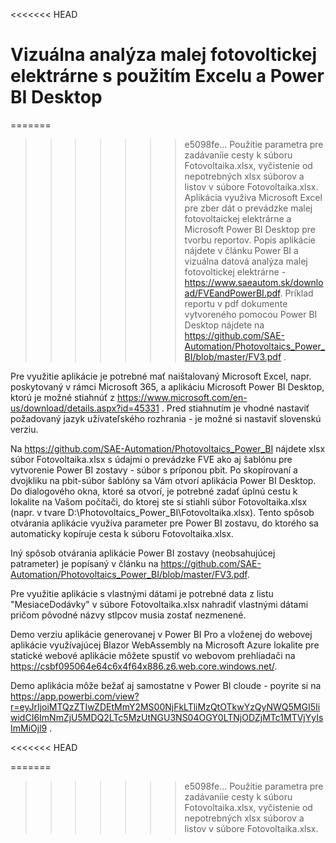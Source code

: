 <<<<<<< HEAD
# Vizuálna analýza malej fotovoltickej elektrárne s použitím Excelu a Power BI Desktop

=======
>>>>>>> e5098fe... Použitie parametra pre zadávaníie cesty k súboru Fotovoltaika.xlsx, vyčistenie od nepotrebných xlsx súborov a listov v súbore   Fotovoltaika.xlsx.
Aplikácia využíva Microsoft Excel pre zber dát o prevádzke malej fotovoltaickej elektrárne a Microsoft Power BI Desktop pre tvorbu reportov.
Popis aplikácie nájdete v článku Power BI a vizuálna datová analýza malej fotovoltickej elektrárne - https://www.saeautom.sk/download/FVEandPowerBI.pdf. Príklad reportu v pdf dokumente vytvoreného pomocou Power BI Desktop nájdete na  
https://github.com/SAE-Automation/Photovoltaics_Power_BI/blob/master/FV3.pdf .

Pre využitie aplikácie je potrebné mať naištalovaný Microsoft Excel, napr. poskytovaný v rámci Microsoft 365, a aplikáciu Microsoft Power BI Desktop, ktorú je možné stiahnúť z https://www.microsoft.com/en-us/download/details.aspx?id=45331 . Pred stiahnutím je vhodné nastaviť požadovaný jazyk užívateľského rozhrania - je možné si nastaviť slovenskú verziu.

Na https://github.com/SAE-Automation/Photovoltaics_Power_BI nájdete xlsx súbor Fotovoltaika.xlsx s údajmi o prevádzke FVE ako aj šablónu pre vytvorenie Power BI zostavy - súbor s príponou pbit. Po skopírovaní a dvojkliku na pbit-súbor šablóny sa Vám otvorí aplikácia Power BI Desktop. Do dialogového okna, ktoré sa otvorí, je potrebné zadať úplnú cestu k lokalite na Vašom počítači, do ktorej ste si stiahli súbor Fotovoltaika.xlsx (napr. v tvare D:\Photovoltaics_Power_BI\Fotovoltaika.xlsx). Tento spôsob otvárania aplikácie využíva parameter pre Power BI zostavu, do ktorého sa automaticky kopíruje cesta k súboru Fotovoltaika.xlsx. 

Iný spôsob otvárania aplikácie Power BI zostavy (neobsahujúcej patrameter) je popísaný v článku na https://github.com/SAE-Automation/Photovoltaics_Power_BI/blob/master/FV3.pdf. 

Pre využitie aplikácie s vlastnými dátami je potrebné data z listu "MesiaceDodávky" v súbore Fotovoltaika.xlsx nahradiť vlastnými dátami pričom pôvodné názvy stlpcov musia zostať nezmenené.

Demo verziu aplikácie generovanej v Power BI Pro a vloženej do webovej aplikácie využívajúcej Blazor WebAssembly na Microsoft Azure lokalite pre statické webové aplikácie môžete spustiť vo webovom prehlíadači na https://csbf095064e64c6x4f64x886.z6.web.core.windows.net/. 

Demo aplikácia môže bežať aj samostatne v Power BI cloude - poyrite si na https://app.powerbi.com/view?r=eyJrIjoiMTQzZTIwZDEtMmY2MS00NjFkLTliMzQtOTkwYzQyNWQ5MGI5IiwidCI6ImNmZjU5MDQ2LTc5MzUtNGU3NS04OGY0LTNjODZjMTc1MTVjYyIsImMiOjl9 .

<<<<<<< HEAD






=======
>>>>>>> e5098fe... Použitie parametra pre zadávaníie cesty k súboru Fotovoltaika.xlsx, vyčistenie od nepotrebných xlsx súborov a listov v súbore   Fotovoltaika.xlsx.
